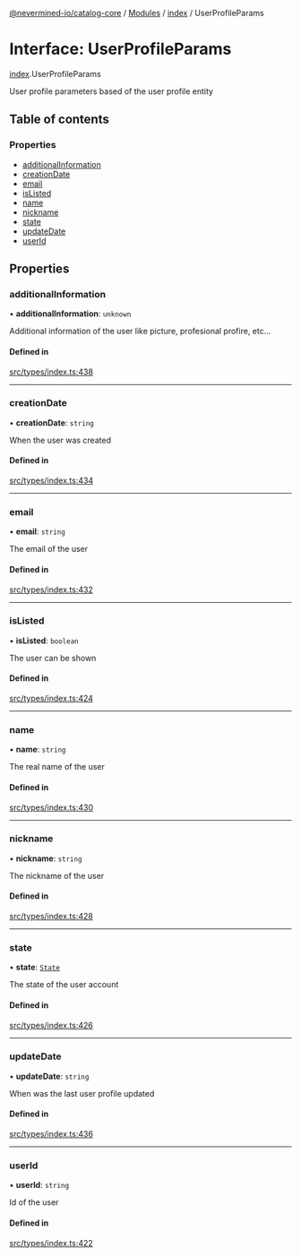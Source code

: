 [@nevermined-io/catalog-core](../README.md) / [Modules](../modules.md) / [index](../modules/index.md) / UserProfileParams

# Interface: UserProfileParams

[index](../modules/index.md).UserProfileParams

User profile parameters based of the user profile entity

## Table of contents

### Properties

- [additionalInformation](index.UserProfileParams.md#additionalinformation)
- [creationDate](index.UserProfileParams.md#creationdate)
- [email](index.UserProfileParams.md#email)
- [isListed](index.UserProfileParams.md#islisted)
- [name](index.UserProfileParams.md#name)
- [nickname](index.UserProfileParams.md#nickname)
- [state](index.UserProfileParams.md#state)
- [updateDate](index.UserProfileParams.md#updatedate)
- [userId](index.UserProfileParams.md#userid)

## Properties

### additionalInformation

• **additionalInformation**: `unknown`

Additional information of the user like picture, profesional profire, etc...

#### Defined in

[src/types/index.ts:438](https://github.com/nevermined-io/components-catalog/blob/bd89666/lib/src/types/index.ts#L438)

___

### creationDate

• **creationDate**: `string`

When the user was created

#### Defined in

[src/types/index.ts:434](https://github.com/nevermined-io/components-catalog/blob/bd89666/lib/src/types/index.ts#L434)

___

### email

• **email**: `string`

The email of the user

#### Defined in

[src/types/index.ts:432](https://github.com/nevermined-io/components-catalog/blob/bd89666/lib/src/types/index.ts#L432)

___

### isListed

• **isListed**: `boolean`

The user can be shown

#### Defined in

[src/types/index.ts:424](https://github.com/nevermined-io/components-catalog/blob/bd89666/lib/src/types/index.ts#L424)

___

### name

• **name**: `string`

The real name of the user

#### Defined in

[src/types/index.ts:430](https://github.com/nevermined-io/components-catalog/blob/bd89666/lib/src/types/index.ts#L430)

___

### nickname

• **nickname**: `string`

The nickname of the user

#### Defined in

[src/types/index.ts:428](https://github.com/nevermined-io/components-catalog/blob/bd89666/lib/src/types/index.ts#L428)

___

### state

• **state**: [`State`](../enums/index.State.md)

The state of the user account

#### Defined in

[src/types/index.ts:426](https://github.com/nevermined-io/components-catalog/blob/bd89666/lib/src/types/index.ts#L426)

___

### updateDate

• **updateDate**: `string`

When was the last user profile updated

#### Defined in

[src/types/index.ts:436](https://github.com/nevermined-io/components-catalog/blob/bd89666/lib/src/types/index.ts#L436)

___

### userId

• **userId**: `string`

Id of the user

#### Defined in

[src/types/index.ts:422](https://github.com/nevermined-io/components-catalog/blob/bd89666/lib/src/types/index.ts#L422)
